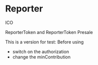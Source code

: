 # Reporter
ICO

ReporterToken 
and 
ReporterToken Presale


This is a version for test:
Before using 
- switch on the authorization
- change the minContribution 


 


